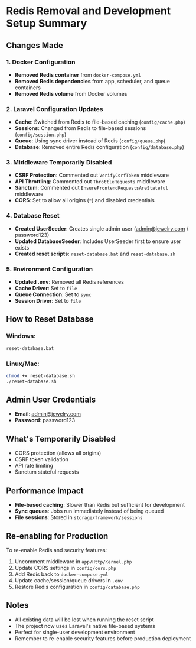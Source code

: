 # Redis Removal and Development Setup Summary

## Changes Made

### 1. Docker Configuration
- **Removed Redis container** from `docker-compose.yml`
- **Removed Redis dependencies** from app, scheduler, and queue containers
- **Removed Redis volume** from Docker volumes

### 2. Laravel Configuration Updates
- **Cache**: Switched from Redis to file-based caching (`config/cache.php`)
- **Sessions**: Changed from Redis to file-based sessions (`config/session.php`)
- **Queue**: Using sync driver instead of Redis (`config/queue.php`)
- **Database**: Removed entire Redis configuration (`config/database.php`)

### 3. Middleware Temporarily Disabled
- **CSRF Protection**: Commented out `VerifyCsrfToken` middleware
- **API Throttling**: Commented out `ThrottleRequests` middleware
- **Sanctum**: Commented out `EnsureFrontendRequestsAreStateful` middleware
- **CORS**: Set to allow all origins (`*`) and disabled credentials

### 4. Database Reset
- **Created UserSeeder**: Creates single admin user (admin@jewelry.com / password123)
- **Updated DatabaseSeeder**: Includes UserSeeder first to ensure user exists
- **Created reset scripts**: `reset-database.bat` and `reset-database.sh`

### 5. Environment Configuration
- **Updated .env**: Removed all Redis references
- **Cache Driver**: Set to `file`
- **Queue Connection**: Set to `sync`
- **Session Driver**: Set to `file`

## How to Reset Database

### Windows:
```cmd
reset-database.bat
```

### Linux/Mac:
```bash
chmod +x reset-database.sh
./reset-database.sh
```

## Admin User Credentials
- **Email**: admin@jewelry.com
- **Password**: password123

## What's Temporarily Disabled
- CORS protection (allows all origins)
- CSRF token validation
- API rate limiting
- Sanctum stateful requests

## Performance Impact
- **File-based caching**: Slower than Redis but sufficient for development
- **Sync queues**: Jobs run immediately instead of being queued
- **File sessions**: Stored in `storage/framework/sessions`

## Re-enabling for Production
To re-enable Redis and security features:
1. Uncomment middleware in `app/Http/Kernel.php`
2. Update CORS settings in `config/cors.php`
3. Add Redis back to `docker-compose.yml`
4. Update cache/session/queue drivers in `.env`
5. Restore Redis configuration in `config/database.php`

## Notes
- All existing data will be lost when running the reset script
- The project now uses Laravel's native file-based systems
- Perfect for single-user development environment
- Remember to re-enable security features before production deployment